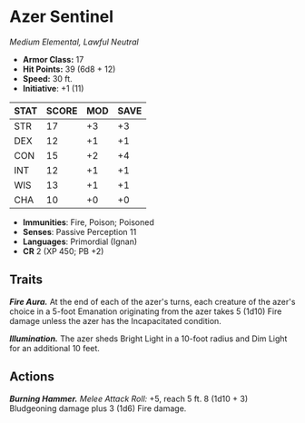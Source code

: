 # Azer Sentinel

*Medium Elemental, Lawful Neutral*

- **Armor Class:** 17
- **Hit Points:** 39 (6d8 + 12)
- **Speed:** 30 ft.
- **Initiative**: +1 (11)

|STAT|SCORE|MOD|SAVE|
| --- | --- | --- | ---- |
| STR | 17 | +3 | +3 |
| DEX | 12 | +1 | +1 |
| CON | 15 | +2 | +4 |
| INT | 12 | +1 | +1 |
| WIS | 13 | +1 | +1 |
| CHA | 10 | +0 | +0 |

- **Immunities**: Fire, Poison; Poisoned
- **Senses**: Passive Perception 11
- **Languages**: Primordial (Ignan)
- **CR** 2 (XP 450; PB +2)

## Traits

***Fire Aura.*** At the end of each of the azer's turns, each creature of the azer's choice in a 5-foot Emanation originating from the azer takes 5 (1d10) Fire damage unless the azer has the Incapacitated condition.

***Illumination.*** The azer sheds Bright Light in a 10-foot radius and Dim Light for an additional 10 feet.


## Actions

***Burning Hammer.*** *Melee Attack Roll:* +5, reach 5 ft. 8 (1d10 + 3) Bludgeoning damage plus 3 (1d6) Fire damage.

